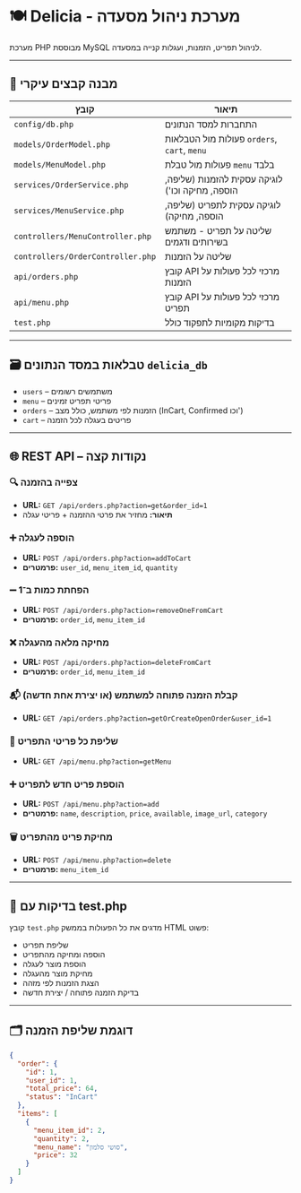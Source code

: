 # 🍽️ Delicia - מערכת ניהול מסעדה

מערכת PHP מבוססת MySQL לניהול תפריט, הזמנות, ועגלות קנייה במסעדה.

---

## 📁 מבנה קבצים עיקרי

| קובץ                             | תיאור                                               |
| -------------------------------- | --------------------------------------------------- |
| `config/db.php`                  | התחברות למסד הנתונים                               |
| `models/OrderModel.php`          | פעולות מול הטבלאות `orders`, `cart`, `menu`        |
| `models/MenuModel.php`           | פעולות מול טבלת `menu` בלבד                        |
| `services/OrderService.php`      | לוגיקה עסקית להזמנות (שליפה, הוספה, מחיקה וכו')   |
| `services/MenuService.php`       | לוגיקה עסקית לתפריט (שליפה, הוספה, מחיקה)         |
| `controllers/MenuController.php` | שליטה על תפריט - משתמש בשירותים ודגמים            |
| `controllers/OrderController.php`| שליטה על הזמנות                                     |
| `api/orders.php`                 | קובץ API מרכזי לכל פעולות על הזמנות                |
| `api/menu.php`                   | קובץ API מרכזי לכל פעולות על תפריט                 |
| `test.php`                       | בדיקות מקומיות לתפקוד כולל                         |

---

## 🗃️ טבלאות במסד הנתונים `delicia_db`

- `users` – משתמשים רשומים
- `menu` – פריטי תפריט זמינים
- `orders` – הזמנות לפי משתמש, כולל מצב (InCart, Confirmed וכו')
- `cart` – פריטים בעגלה לכל הזמנה

---

## 🌐 REST API – נקודות קצה

### 🔍 צפייה בהזמנה
- **URL:** `GET /api/orders.php?action=get&order_id=1`
- **תיאור:** מחזיר את פרטי ההזמנה + פריטי עגלה

### ➕ הוספה לעגלה
- **URL:** `POST /api/orders.php?action=addToCart`
- **פרמטרים:** `user_id`, `menu_item_id`, `quantity`

### ➖ הפחתת כמות ב־1
- **URL:** `POST /api/orders.php?action=removeOneFromCart`
- **פרמטרים:** `order_id`, `menu_item_id`

### ❌ מחיקה מלאה מהעגלה
- **URL:** `POST /api/orders.php?action=deleteFromCart`
- **פרמטרים:** `order_id`, `menu_item_id`

### 📬 קבלת הזמנה פתוחה למשתמש (או יצירת אחת חדשה)
- **URL:** `GET /api/orders.php?action=getOrCreateOpenOrder&user_id=1`

### 📜 שליפת כל פריטי התפריט
- **URL:** `GET /api/menu.php?action=getMenu`

### ➕ הוספת פריט חדש לתפריט
- **URL:** `POST /api/menu.php?action=add`
- **פרמטרים:** `name`, `description`, `price`, `available`, `image_url`, `category`

### 🗑️ מחיקת פריט מהתפריט
- **URL:** `POST /api/menu.php?action=delete`
- **פרמטרים:** `menu_item_id`

---

## 🧪 בדיקות עם test.php

קובץ `test.php` מדגים את כל הפעולות בממשק HTML פשוט:
- שליפת תפריט
- הוספה ומחיקה מהתפריט
- הוספת מוצר לעגלה
- מחיקת מוצר מהעגלה
- הצגת הזמנות לפי מזהה
- בדיקת הזמנה פתוחה / יצירת חדשה

---

## 🗂️ דוגמת שליפת הזמנה

```json
{
  "order": {
    "id": 1,
    "user_id": 1,
    "total_price": 64,
    "status": "InCart"
  },
  "items": [
    {
      "menu_item_id": 2,
      "quantity": 2,
      "menu_name": "סושי סלמון",
      "price": 32
    }
  ]
}
